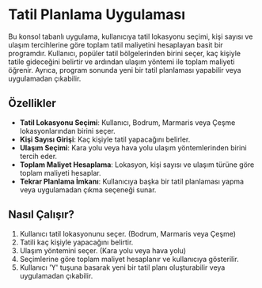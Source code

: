 # Tatil Planlama Uygulaması

Bu konsol tabanlı uygulama, kullanıcıya tatil lokasyonu seçimi, kişi sayısı ve ulaşım tercihlerine göre toplam tatil maliyetini hesaplayan basit bir programdır. 
Kullanıcı, popüler tatil bölgelerinden birini seçer, kaç kişiyle tatile gideceğini belirtir ve ardından ulaşım yöntemi ile toplam maliyeti öğrenir. 
Ayrıca, program sonunda yeni bir tatil planlaması yapabilir veya uygulamadan çıkabilir.

## Özellikler

- **Tatil Lokasyonu Seçimi**: Kullanıcı, Bodrum, Marmaris veya Çeşme lokasyonlarından birini seçer.
- **Kişi Sayısı Girişi**: Kaç kişiyle tatil yapacağını belirler.
- **Ulaşım Seçimi**: Kara yolu veya hava yolu ulaşım yöntemlerinden birini tercih eder.
- **Toplam Maliyet Hesaplama**: Lokasyon, kişi sayısı ve ulaşım türüne göre toplam maliyeti hesaplar.
- **Tekrar Planlama İmkanı**: Kullanıcıya başka bir tatil planlaması yapma veya uygulamadan çıkma seçeneği sunar.

## Nasıl Çalışır?

1. Kullanıcı tatil lokasyonunu seçer. (Bodrum, Marmaris veya Çeşme)
2. Tatili kaç kişiyle yapacağını belirtir.
3. Ulaşım yöntemini seçer. (Kara yolu veya hava yolu)
4. Seçimlerine göre toplam maliyet hesaplanır ve kullanıcıya gösterilir.
5. Kullanıcı 'Y' tuşuna basarak yeni bir tatil planı oluşturabilir veya uygulamadan çıkabilir.

